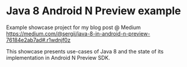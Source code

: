 # Java 8 Android N Preview example

Example showcase project for my blog post @ Medium https://medium.com/@sergii/java-8-in-android-n-preview-76184e2ab7ad#.r1wdnjf0z

This showcase presents use-cases of Java 8 and the state of its implementation in Android N Preview SDK.
